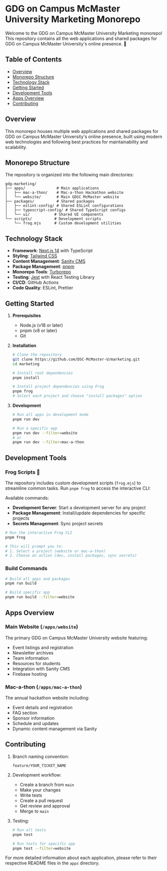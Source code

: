 # GDG on Campus McMaster University Marketing Monorepo

Welcome to the GDG on Campus McMaster University Marketing monorepo! This repository contains all the web applications and shared packages for GDG on Campus McMaster University's online presence. 👋

## Table of Contents

- [Overview](#overview)
- [Monorepo Structure](#monorepo-structure)
- [Technology Stack](#technology-stack)
- [Getting Started](#getting-started)
- [Development Tools](#development-tools)
- [Apps Overview](#apps-overview)
- [Contributing](#contributing)

## Overview

This monorepo houses multiple web applications and shared packages for GDG on Campus McMaster University's online presence, built using modern web technologies and following best practices for maintainability and scalability.

## Monorepo Structure

The repository is organized into the following main directories:

```
gdg-marketing/
├── apps/              # Main applications
│   ├── mac-a-thon/    # Mac-a-thon Hackathon website
│   └── website/       # Main GDSC McMaster website
├── packages/          # Shared packages
│   ├── eslint-config/ # Shared ESLint configurations
│   ├── typescript-config/ # Shared TypeScript configs
│   └── ui/           # Shared UI components
└── scripts/          # Development scripts
    └── frog.mjs      # Custom development utilities
```

## Technology Stack

- **Framework**: [Next.js 14](https://nextjs.org/) with TypeScript
- **Styling**: [Tailwind CSS](https://tailwindcss.com/)
- **Content Management**: [Sanity CMS](https://www.sanity.io/)
- **Package Management**: [pnpm](https://pnpm.io/)
- **Monorepo Tools**: [Turborepo](https://turbo.build/)
- **Testing**: [Jest](https://jestjs.io/) with React Testing Library
- **CI/CD**: GitHub Actions
- **Code Quality**: ESLint, Prettier

## Getting Started

1. **Prerequisites**
   - Node.js (v18 or later)
   - pnpm (v8 or later)
   - Git

2. **Installation**

   ```bash
   # Clone the repository
   git clone https://github.com/DSC-McMaster-U/marketing.git
   cd marketing

   # Install root dependencies
   pnpm install

   # Install project dependencies using Frog
   pnpm frog
   # Select each project and choose "install packages" option
   ```

3. **Development**

   ```bash
   # Run all apps in development mode
   pnpm run dev

   # Run a specific app
   pnpm run dev --filter=website
   # or
   pnpm run dev --filter=mac-a-thon
   ```

## Development Tools

### Frog Scripts 🐸

The repository includes custom development scripts (`frog.mjs`) to streamline common tasks. Run `pnpm frog` to access the interactive CLI:

Available commands:

- **Development Server**: Start a development server for any project
- **Package Management**: Install/update dependencies for specific projects
- **Secrets Management**: Sync project secrets

```bash
# Run the interactive Frog CLI
pnpm frog

# This will prompt you to:
# 1. Select a project (website or mac-a-thon)
# 2. Choose an action (dev, install packages, sync secrets)
```

### Build Commands

```bash
# Build all apps and packages
pnpm run build

# Build specific app
pnpm run build --filter=website
```

## Apps Overview

### Main Website (`/apps/website`)

The primary GDG on Campus McMaster University website featuring:

- Event listings and registration
- Newsletter archives
- Team information
- Resources for students
- Integration with Sanity CMS
- Firebase hosting

### Mac-a-thon (`/apps/mac-a-thon`)

The annual hackathon website including:

- Event details and registration
- FAQ section
- Sponsor information
- Schedule and updates
- Dynamic content management via Sanity

## Contributing

1. Branch naming convention:

   ```
   feature/YOUR_TICKET_NAME
   ```

2. Development workflow:
   - Create a branch from `main`
   - Make your changes
   - Write tests
   - Create a pull request
   - Get review and approval
   - Merge to `main`

3. Testing:

   ```bash
   # Run all tests
   pnpm test

   # Run tests for specific app
   pnpm test --filter=website
   ```

For more detailed information about each application, please refer to their respective README files in the `apps` directory.
